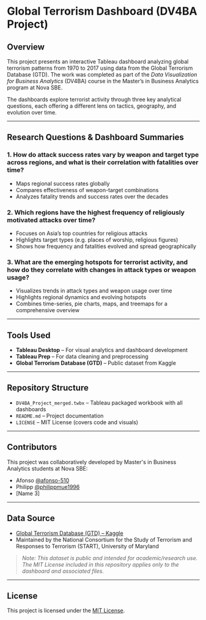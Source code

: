 # Global Terrorism Dashboard (DV4BA Project)

## Overview
This project presents an interactive Tableau dashboard analyzing global terrorism patterns from 1970 to 2017 using data from the Global Terrorism Database (GTD). The work was completed as part of the *Data Visualization for Business Analytics* (DV4BA) course in the Master’s in Business Analytics program at Nova SBE.

The dashboards explore terrorist activity through three key analytical questions, each offering a different lens on tactics, geography, and evolution over time.

---

## Research Questions & Dashboard Summaries

### **1. How do attack success rates vary by weapon and target type across regions, and what is their correlation with fatalities over time?**
- Maps regional success rates globally
- Compares effectiveness of weapon-target combinations
- Analyzes fatality trends and success rates over the decades

### **2. Which regions have the highest frequency of religiously motivated attacks over time?**
- Focuses on Asia’s top countries for religious attacks
- Highlights target types (e.g. places of worship, religious figures)
- Shows how frequency and fatalities evolved and spread geographically

### **3. What are the emerging hotspots for terrorist activity, and how do they correlate with changes in attack types or weapon usage?**
- Visualizes trends in attack types and weapon usage over time
- Highlights regional dynamics and evolving hotspots
- Combines time-series, pie charts, maps, and treemaps for a comprehensive overview

---

## Tools Used
- **Tableau Desktop** – For visual analytics and dashboard development  
- **Tableau Prep** – For data cleaning and preprocessing  
- **Global Terrorism Database (GTD)** – Public dataset from Kaggle

---

## Repository Structure
- `DV4BA_Project_merged.twbx` – Tableau packaged workbook with all dashboards
- `README.md` – Project documentation
- `LICENSE` – MIT License (covers code and visuals)

---

## Contributors
This project was collaboratively developed by Master's in Business Analytics students at Nova SBE:
- Afonso [@afonso-510](https://github.com/afonso-510)  
- Philipp [@philippmue1996](https://github.com/philippmue1996)
- [Name 3]  

---

## Data Source
- [Global Terrorism Database (GTD) – Kaggle](https://www.kaggle.com/datasets/START-UMD/gtd)  
- Maintained by the National Consortium for the Study of Terrorism and Responses to Terrorism (START), University of Maryland

> *Note: This dataset is public and intended for academic/research use. The MIT License included in this repository applies only to the dashboard and associated files.*

---

## License
This project is licensed under the [MIT License](LICENSE).

